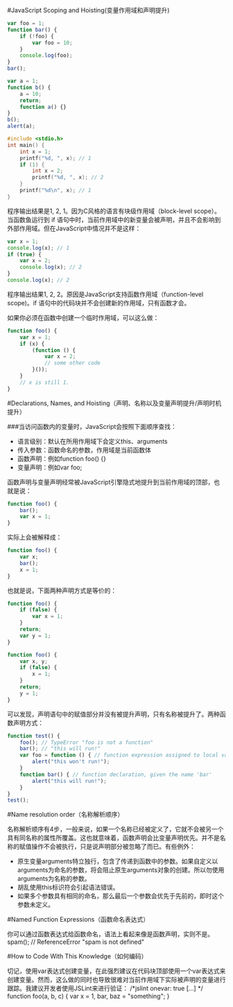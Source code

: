 #JavaScript Scoping and Hoisting(变量作用域和声明提升)

```javascript
var foo = 1; 
function bar() { 
    if (!foo) { 
        var foo = 10; 
    } 
    console.log(foo); 
} 
bar();
```


```javascript
var a = 1; 
function b() { 
    a = 10; 
    return; 
    function a() {} 
} 
b(); 
alert(a);
```

```c
#include <stdio.h> 
int main() { 
    int x = 1; 
    printf("%d, ", x); // 1 
    if (1) { 
        int x = 2; 
        printf("%d, ", x); // 2 
    } 
    printf("%d\n", x); // 1 
}
```
程序输出结果是1, 2, 1。因为C风格的语言有块级作用域（block-level scope）。当函数鱼运行到 if 语句中时，当前作用域中的新变量会被声明，并且不会影响到外部作用域。但在JavaScript中情况并不是这样：

```javascript
var x = 1; 
console.log(x); // 1 
if (true) { 
    var x = 2; 
    console.log(x); // 2 
} 
console.log(x); // 2
```

程序输出结果1, 2, 2。原因是JavaScript支持函数作用域（function-level scope)。if 语句中的代码块并不会创建新的作用域，只有函数才会。

如果你必须在函数中创建一个临时作用域，可以这么做：
```javascript
function foo() { 
    var x = 1; 
    if (x) { 
        (function () { 
            var x = 2; 
            // some other code 
        }()); 
    } 
    // x is still 1. 
}
```


#Declarations, Names, and Hoisting（声明、名称以及变量声明提升/声明时机提升）

###当访问函数内的变量时，JavaScript会按照下面顺序查找：
  - 语言级别：默认在所用作用域下会定义this、arguments
  - 传入参数：函数命名的参数，作用域是当前函数体
  - 函数声明：例如function foo() {}
  - 变量声明：例如var foo;

函数声明与变量声明经常被JavaScript引擎隐式地提升到当前作用域的顶部，也就是说：
```javascript
function foo() { 
    bar(); 
    var x = 1; 
}
```
实际上会被解释成：
```javascript
function foo() { 
    var x; 
    bar(); 
    x = 1; 
}
```
也就是说，下面两种声明方式是等价的：
```javascript
function foo() { 
    if (false) { 
        var x = 1; 
    } 
    return; 
    var y = 1; 
} 
```
```javascript
function foo() { 
    var x, y; 
    if (false) { 
        x = 1; 
    } 
    return; 
    y = 1; 
}
```
可以发现，声明语句中的赋值部分并没有被提升声明，只有名称被提升了。两种函数声明方式：

```javascript
function test() { 
    foo(); // TypeError "foo is not a function" 
    bar(); // "this will run!" 
    var foo = function () { // function expression assigned to local variable 'foo' 
        alert("this won't run!"); 
    } 
    function bar() { // function declaration, given the name 'bar' 
        alert("this will run!"); 
    } 
}
test();
```


#Name resolution order（名称解析顺序）

名称解析顺序有4步，一般来说，如果一个名称已经被定义了，它就不会被另一个具有同名称的属性所覆盖。这也就意味着，函数声明会比变量声明优先。并不是名称的赋值操作不会被执行，只是说声明部分被忽略了而已。有些例外：
  - 原生变量arguments特立独行，包含了传递到函数中的参数。如果自定义以arguments为命名的参数，将会阻止原生arguments对象的创建。所以勿使用arguments为名称的参数。
  - 胡乱使用this标识符会引起语法错误。
  - 如果多个参数具有相同的命名，那么最后一个参数会优先于先前的，即时这个参数未定义。


#Named Function Expressions（函数命名表达式）

你可以通过函数表达式给函数命名，语法上看起来像是函数声明，实则不是。
spam(); // ReferenceError "spam is not defined" 

#How to Code With This Knowledge（如何编码）

切记，使用var表达式创建变量，在此强烈建议在代码块顶部使用一个var表达式来创建变量。然而，这么做的同时也导致很难对当前作用域下实际被声明的变量进行跟踪。我建议开发者使用JSLint来进行验证：
/*jslint onevar: true [...] */ 
function foo(a, b, c) { 
    var x = 1, 
        bar, 
        baz = "something"; 
} 








